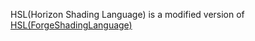 HSL(Horizon Shading Language) is a modified version of [HSL(ForgeShadingLanguage)](https://github.com/ConfettiFX/The-Forge/wiki/The-Forge-Shading-Language-(FSL))
